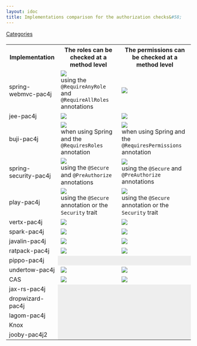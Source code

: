 ```yaml
---
layout: idoc
title: Implementations comparison for the authorization checks&#58;
---
```


[<i class="fa fa-long-arrow-left fa-2x" aria-hidden="true"></i> Categories](./comparison.html)

<style>
    table {
        margin-top: 20px
    }
    table img {
        border: 0
    }
</style>

<table class="centered">
    <tr>
        <th>Implementation</th>
        <th>The roles can be checked at a method level</th>
        <th>The permissions can be checked at a method level</th>
    </tr>
    <tr>
        <td>spring-webmvc-pac4j</td>
        <td><img src="/img/green_check.png" /><br />using the <code class="highlighter-rouge">@RequireAnyRole</code> and <code class="highlighter-rouge">@RequireAllRoles</code> annotations</td>
        <td><img src="/img/red_cross.png" /></td>
    </tr>
    <tr>
        <td>jee-pac4j</td>
        <td><img src="/img/red_cross.png" /></td>
        <td><img src="/img/red_cross.png" /></td>
    </tr>
    <tr>
        <td>buji-pac4j</td>
        <td><img src="/img/green_check.png" /><br />when using Spring and the <code class="highlighter-rouge">@RequiresRoles</code> annotation</td>
        <td><img src="/img/green_check.png" /><br />when using Spring and the <code class="highlighter-rouge">@RequiresPermissions</code> annotation</td>
    </tr>
    <tr>
        <td>spring-security-pac4j</td>
        <td><img src="/img/green_check.png" /><br />using the <code class="highlighter-rouge">@Secure</code> and <code class="highlighter-rouge">@PreAuthorize</code> annotations</td>
        <td><img src="/img/green_check.png" /><br />using the <code class="highlighter-rouge">@Secure</code> and <code class="highlighter-rouge">@PreAuthorize</code> annotations</td>
    </tr>
    <tr>
        <td>play-pac4j</td>
        <td><img src="/img/green_check.png" /><br />using the <code class="highlighter-rouge">@Secure</code> annotation or the <code class="highlighter-rouge">Security</code> trait</td>
        <td><img src="/img/green_check.png" /><br />using the <code class="highlighter-rouge">@Secure</code> annotation or the <code class="highlighter-rouge">Security</code> trait</td>
    </tr>
    <tr>
        <td>vertx-pac4j</td>
        <td><img src="/img/red_cross.png" /></td>
        <td><img src="/img/red_cross.png" /></td>
    </tr>
    <tr>
        <td>spark-pac4j</td>
        <td><img src="/img/red_cross.png" /></td>
        <td><img src="/img/red_cross.png" /></td>
    </tr>
    <tr>
        <td>javalin-pac4j</td>
        <td><img src="/img/red_cross.png" /></td>
        <td><img src="/img/red_cross.png" /></td>
    </tr>
    <tr>
        <td>ratpack-pac4j</td>
        <td><img src="/img/red_cross.png" /></td>
        <td><img src="/img/red_cross.png" /></td>
    </tr>
    <tr>
        <td>pippo-pac4j</td>
        <td bgcolor="#eeeeee"></td>
        <td bgcolor="#eeeeee"></td>
    </tr>
    <tr>
        <td>undertow-pac4j</td>
         <td><img src="/img/red_cross.png" /></td>
         <td><img src="/img/red_cross.png" /></td>
    </tr>
    <tr>
        <td>CAS</td>
         <td><img src="/img/red_cross.png" /></td>
         <td><img src="/img/red_cross.png" /></td>
    </tr>
    <tr>
        <td>jax-rs-pac4j</td>
        <td bgcolor="#eeeeee"></td>
        <td bgcolor="#eeeeee"></td>
    </tr>
    <tr>
        <td>dropwizard-pac4j</td>
        <td bgcolor="#eeeeee"></td>
        <td bgcolor="#eeeeee"></td>
    </tr>
    <tr>
        <td>lagom-pac4j</td>
        <td bgcolor="#eeeeee"></td>
        <td bgcolor="#eeeeee"></td>
    </tr>
    <tr>
        <td>Knox</td>
        <td bgcolor="#eeeeee"></td>
        <td bgcolor="#eeeeee"></td>
    </tr>
    <tr>
        <td>jooby-pac4j2</td>
        <td bgcolor="#eeeeee"></td>
        <td bgcolor="#eeeeee"></td>
    </tr>
</table>
